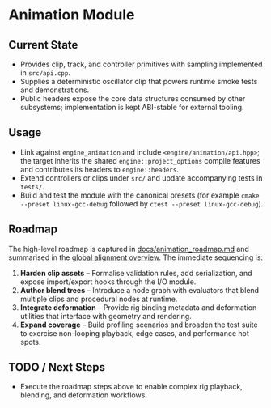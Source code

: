 # Animation Module

## Current State

- Provides clip, track, and controller primitives with sampling implemented in `src/api.cpp`.
- Supplies a deterministic oscillator clip that powers runtime smoke tests and demonstrations.
- Public headers expose the core data structures consumed by other subsystems; implementation is kept ABI-stable for external tooling.

## Usage

- Link against `engine_animation` and include `<engine/animation/api.hpp>`; the target inherits the shared `engine::project_options` compile features and contributes its headers to `engine::headers`.
- Extend controllers or clips under `src/` and update accompanying tests in `tests/`.
- Build and test the module with the canonical presets (for example `cmake --preset linux-gcc-debug` followed by `ctest --preset linux-gcc-debug`).

## Roadmap

The high-level roadmap is captured in [docs/animation_roadmap.md](../../docs/animation_roadmap.md) and summarised in the
[global alignment overview](../../docs/global_roadmap.md). The immediate sequencing is:

1. **Harden clip assets** – Formalise validation rules, add serialization, and expose import/export hooks through the I/O module.
2. **Author blend trees** – Introduce a node graph with evaluators that blend multiple clips and procedural nodes at runtime.
3. **Integrate deformation** – Provide rig binding metadata and deformation utilities that interface with geometry and rendering.
4. **Expand coverage** – Build profiling scenarios and broaden the test suite to exercise non-looping playback, edge cases, and performance hot spots.

## TODO / Next Steps

- Execute the roadmap steps above to enable complex rig playback, blending, and deformation workflows.
